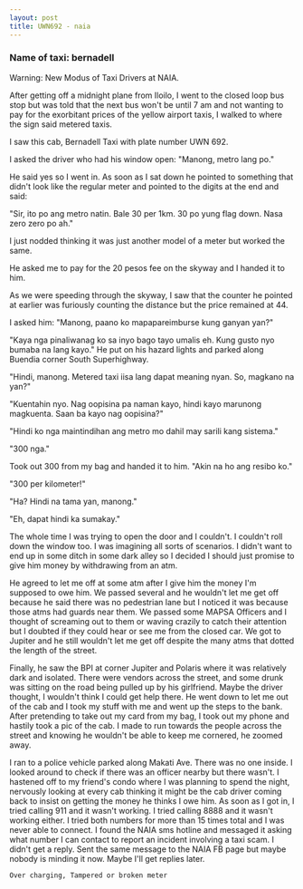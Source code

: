 ```yaml
---
layout: post
title: UWN692 - naia
---
```


### Name of taxi: bernadell

Warning: New Modus of Taxi Drivers at NAIA.

After getting off a midnight plane from Iloilo, I went to the closed loop bus stop but was told that the next bus won't be until 7 am and not wanting to pay for the exorbitant prices of the yellow airport taxis, I walked to where the sign said metered taxis.

I saw this cab, Bernadell Taxi with plate number UWN 692.

I asked the driver who had his window open: "Manong, metro lang po."

He said yes so I went in. As soon as I sat down he pointed to something that didn't look like the regular meter and pointed to the digits at the end and said:

"Sir, ito po ang metro natin. Bale 30 per 1km. 30 po yung flag down. Nasa zero zero po ah."

I just nodded thinking it was just another model of a meter but worked the same.

He asked me to pay for the 20 pesos fee on the skyway and I handed it to him.

As we were speeding through the skyway, I saw that the counter he pointed at earlier was furiously counting the distance but the price remained at 44.

I asked him: "Manong, paano ko mapapareimburse kung ganyan yan?"

"Kaya nga pinaliwanag ko sa inyo bago tayo umalis eh. Kung gusto nyo bumaba na lang kayo." He put on his hazard lights and parked along Buendia corner South Superhighway.

"Hindi, manong. Metered taxi iisa lang dapat meaning nyan. So, magkano na yan?"

"Kuentahin nyo. Nag oopisina pa naman kayo, hindi kayo marunong magkuenta. Saan ba kayo nag oopisina?"

"Hindi ko nga maintindihan ang metro mo dahil may sarili kang sistema."

"300 nga."

Took out 300 from my bag and handed it to him. "Akin na ho ang resibo ko."

"300 per kilometer!"

"Ha? Hindi na tama yan, manong."

"Eh, dapat hindi ka sumakay."

The whole time I was trying to open the door and I couldn't. I couldn't roll down the window too. I was imagining all sorts of scenarios. I didn't want to end up in some ditch in some dark alley so I decided I should just promise to give him money by withdrawing from an atm.

He agreed to let me off at some atm after I give him the money I'm supposed to owe him. We passed several and he wouldn't let me get off because he said there was no pedestrian lane but I noticed it was because those atms had guards near them. We passed some MAPSA Officers and I thought of screaming out to them or waving crazily to catch their attention but I doubted if they could hear or see me from the closed car. We got to Jupiter and he still wouldn't let me get off despite the many atms that dotted the length of the street.

Finally, he saw the BPI at corner Jupiter and Polaris where it was relatively dark and isolated. There were vendors across the street, and some drunk was sitting on the road being pulled up by his girlfriend. Maybe the driver thought, I wouldn't think I could get help there. He went down to let me out of the cab and I took my stuff with me and went up the steps to the bank. After pretending to take out my card from my bag, I took out my phone and hastily took a pic of the cab. I made to run towards the people across the street and knowing he wouldn't be able to keep me cornered, he zoomed away.

I ran to a police vehicle parked along Makati Ave. There was no one inside. I looked around to check if there was an officer nearby but there wasn't. I hastened off to my friend's condo where I was planning to spend the night, nervously looking at every cab thinking it might be the cab driver coming back to insist on getting the money he thinks I owe him. As soon as I got in, I tried calling 911 and it wasn't working. I tried calling 8888 and it wasn't working either. I tried both numbers for more than 15 times total and I was never able to connect. I found the NAIA sms hotline and messaged it asking what number I can contact to report an incident involving a taxi scam. I didn't get a reply. Sent the same message to the NAIA FB page but maybe nobody is minding it now. Maybe I'll get replies later.

```Over charging, Tampered or broken meter```

